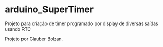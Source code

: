 # arduino_SuperTimer
Projeto para criação de timer programado por display de diversas saídas usando RTC

Projeto por Glauber Bolzan.
